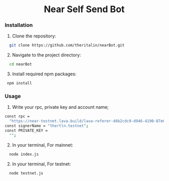 <h1 align="center"> Near Self Send Bot </h1>

### Installation

1. Clone the repository:

```bash
  git clone https://github.com/theritalin/nearBot.git
```

2. Navigate to the project directory:

```bash
  cd nearBot
```

3. Install required npm packages:

```bash
 npm install
```

### Usage

1. Write your rpc, private key and account name;

```bash
const rpc =
  "https://near-testnet.lava.build/lava-referer-d4b2cdc9-d946-4190-87e6-15eb37403168/";
const signerName = "thertln.testnet";
const PRIVATE_KEY =
  "";
```

2. In your terminal, For mainnet:

```bash
  node index.js
```

2. In your terminal, For testnet:

```bash
  node testnet.js
```
